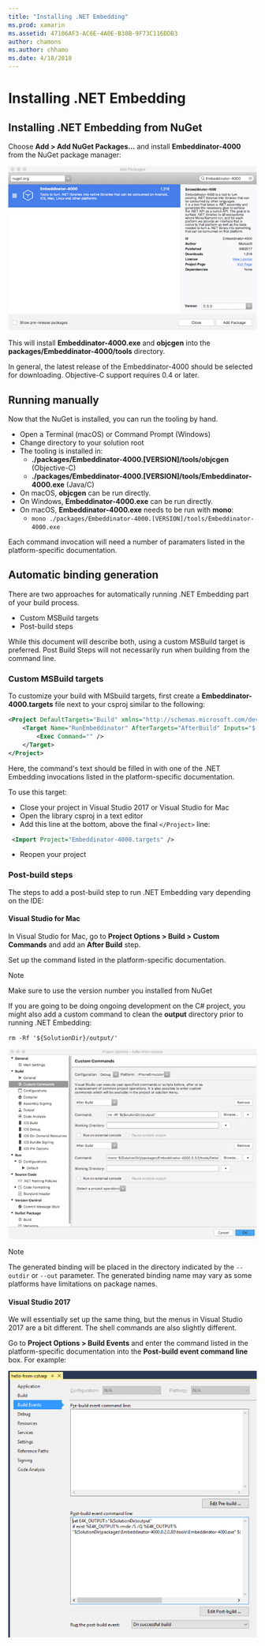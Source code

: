 ```yaml
---
title: "Installing .NET Embedding"
ms.prod: xamarin
ms.assetid: 47106AF3-AC6E-4A0E-B30B-9F73C116DDB3
author: chamons
ms.author: chhamo
ms.date: 4/18/2018
---
```


# Installing .NET Embedding

## Installing .NET Embedding from NuGet

Choose **Add > Add NuGet Packages...** and install **Embeddinator-4000** from the NuGet package manager:

![NuGet Package Manager](images/visualstudionuget.png)

This will install **Embeddinator-4000.exe** and **objcgen** into the **packages/Embeddinator-4000/tools** directory.

In general, the latest release of the Embeddinator-4000 should be selected for downloading. Objective-C support requires 0.4 or later.

## Running manually

Now that the NuGet is installed, you can run the tooling by hand.

- Open a Terminal (macOS) or Command Prompt (Windows)
- Change directory to your solution root
- The tooling is installed in:
    - **./packages/Embeddinator-4000.[VERSION]/tools/objcgen** (Objective-C)
    - **./packages/Embeddinator-4000.[VERSION]/tools/Embeddinator-4000.exe** (Java/C) 
- On macOS, **objcgen** can be run directly. 
- On Windows, **Embeddinator-4000.exe** can be run directly.
- On macOS, **Embeddinator-4000.exe** needs to be run with **mono**: 
    - `mono ./packages/Embeddinator-4000.[VERSION]/tools/Embeddinator-4000.exe`

Each command invocation will need a number of paramaters listed in the platform-specific documentation.

## Automatic binding generation

There are two approaches for automatically running .NET Embedding part of your build process.

- Custom MSBuild targets
- Post-build steps

While this document will describe both, using a custom MSBuild target is preferred. Post Build Steps will not necessarily run when building from the command line.

### Custom MSBuild targets

To customize your build with MSbuild targets, first create a **Embeddinator-4000.targets** file next to your csproj similar to the following:

```xml
<Project DefaultTargets="Build" xmlns="http://schemas.microsoft.com/developer/msbuild/2003">
	<Target Name="RunEmbeddinator" AfterTargets="AfterBuild" Inputs="$(OutputPath)/$(AssemblyName).dll" Outputs="$(IntermediateOutputPath)/Embeddinator/$(AssemblyName).framework/$(AssemblyName)">
		<Exec Command="" />
	</Target>
</Project>
```

Here, the command's text should be filled in with one of the .NET Embedding invocations listed in the platform-specific documentation.

To use this target:

- Close your project in Visual Studio 2017 or Visual Studio for Mac
- Open the library csproj in a text editor
- Add this line at the bottom, above the final `</Project>` line:

```xml
 <Import Project="Embeddinator-4000.targets" />
```

- Reopen your project

### Post-build steps

The steps to add a post-build step to run .NET Embedding vary depending on the IDE:

#### Visual Studio for Mac

In Visual Studio for Mac, go to **Project Options > Build > Custom Commands** and add an **After Build** step.

Set up the command listed in the platform-specific documentation.

> [!NOTE]
> Make sure to use the version number you installed from NuGet

If you are going to be doing ongoing development on the C# project, you might also add a custom command to clean the **output** directory prior to running .NET Embedding:

```shell
rm -Rf '${SolutionDir}/output/'
```

![Custom Build Action](images/visualstudiocustombuild.png)

> [!NOTE]
> The generated binding will be placed in the directory indicated by the 
> `--outdir` or `--out` parameter. The generated binding name may vary as 
> some platforms have limitations on package names.

#### Visual Studio 2017

We will essentially set up the same thing, but the menus in Visual Studio 2017 are a bit different. The shell commands are also slightly different.

Go to **Project Options > Build Events** and enter the command listed in the platform-specific documentation into the **Post-build event command line** box. For example:

![.NET Embedding on Windows](images/visualstudiowindows.png)

